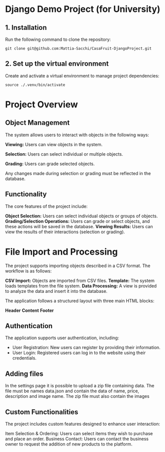 # Django Demo Project (for University)

## 1. Installation

Run the following command to clone the repository:
```
git clone git@github.com:Mattia-Sacchi/CasaFruit-DjangoProject.git
```

## 2. Set up the virtual environment
Create and activate a virtual environment to manage project dependencies:

```
source ./.venv/bin/activate
```

# Project Overview
## Object Management
The system allows users to interact with objects in the following ways:

__Viewing:__ Users can view objects in the system.

__Selection:__ Users can select individual or multiple objects.

__Grading:__ Users can grade selected objects.

Any changes made during selection or grading must be reflected in the database.

## Functionality
The core features of the project include:

__Object Selection:__ Users can select individual objects or groups of objects.
__Grading/Selection Operations:__ Users can grade or select objects, and these actions will be saved in the database.
__Viewing Results:__ Users can view the results of their interactions (selection or grading).

# File Import and Processing
The project supports importing objects described in a CSV format. The workflow is as follows:

__CSV Import:__ Objects are imported from CSV files.
__Template:__ The system loads templates from the file system.
__Data Processing:__ A view is provided to analyze the data and insert it into the database.

The application follows a structured layout with three main HTML blocks:

__Header__
__Content__
__Footer__


## Authentication
The application supports user authentication, including:

- User Registration: New users can register by providing their information.
- User Login: Registered users can log in to the website using their credentials.

## Adding files
In the settings page it is possible to upload a zip file containing data.
The file must be names data.json and contain the data of name, price, description and image name.
The zip file must also contain the images

## Custom Functionalities
The project includes custom features designed to enhance user interaction:

Item Selection & Ordering: Users can select items they wish to purchase and place an order.
Business Contact: Users can contact the business owner to request the addition of new products to the platform.



